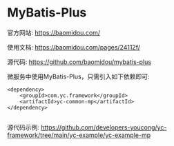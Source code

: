 # MyBatis-Plus

官方网站:
https://baomidou.com/

使用文档:
https://baomidou.com/pages/24112f/

源代码:
https://github.com/baomidou/mybatis-plus


微服务中使用MyBatis-Plus，只需引入如下依赖即可:
```
<dependency>
    <groupId>com.yc.framework</groupId>
    <artifactId>yc-common-mp</artifactId>
</dependency>


```

源代码示例:
https://github.com/developers-youcong/yc-framework/tree/main/yc-example/yc-example-mp